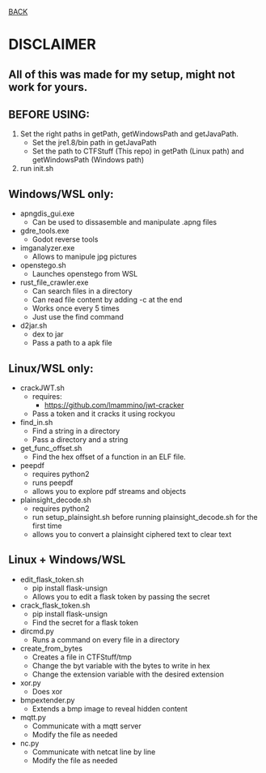 [BACK](../README.md)
# DISCLAIMER
## All of this was made for my setup, might not work for yours.

## BEFORE USING:
1. Set the right paths in getPath, getWindowsPath and getJavaPath.
   - Set the jre1.8/bin path in getJavaPath
   - Set the path to CTFStuff (This repo) in getPath (Linux path) and getWindowsPath (Windows path)
2. run init.sh

## Windows/WSL only:
- apngdis_gui.exe
  - Can be used to dissasemble and manipulate .apng files
- gdre_tools.exe
  - Godot reverse tools
- imganalyzer.exe
  - Allows to manipule jpg pictures
- openstego.sh
  - Launches openstego from WSL
- rust_file_crawler.exe
  - Can search files in a directory
  - Can read file content by adding -c at the end
  - Works once every 5 times
  - Just use the find command
- d2jar.sh
  - dex to jar 
  - Pass a path to a apk file

## Linux/WSL only:
- crackJWT.sh
  - requires: 
    - https://github.com/lmammino/jwt-cracker
  - Pass a token and it cracks it using rockyou
- find_in.sh
  - Find a string in a directory
  - Pass a directory and a string
- get_func_offset.sh
  - Find the hex offset of a function in an ELF file.
- peepdf
  - requires python2
  - runs peepdf
  - allows you to explore pdf streams and objects
- plainsight_decode.sh
  - requires python2
  - run setup_plainsight.sh before running plainsight_decode.sh for the first time
  - allows you to convert a plainsight ciphered text to clear text
## Linux + Windows/WSL
- edit_flask_token.sh
  - pip install flask-unsign
  - Allows you to edit a flask token by passing the secret
- crack_flask_token.sh
  - pip install flask-unsign
  - Find the secret for a flask token
- dircmd.py
  - Runs a command on every file in a directory
- create_from_bytes
  - Creates a file in CTFStuff/tmp
  - Change the byt variable with the bytes to write in hex
  - Change the extension variable with the desired extension
- xor.py
  - Does xor
- bmpextender.py
  - Extends a bmp image to reveal hidden content
- mqtt.py
  - Communicate with a mqtt server
  - Modify the file as needed
- nc.py
  - Communicate with netcat line by line
  - Modify the file as needed